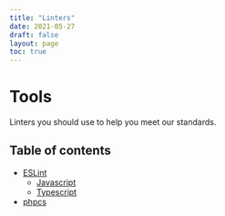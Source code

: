 ```yaml
---
title: "Linters"
date: 2021-05-27
draft: false
layout: page
toc: true
---
```


# Tools
Linters you should use to help you meet our standards.

## Table of contents

- [ESLint](/development/tools/linters/eslint)
    - [Javascript](/development/tools/linters/eslint/javascript.md)
    - [Typescript](/development/tools/linters/eslint/typescript.md)
- [phpcs](/development/tools/linters/phpcs.md)
